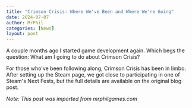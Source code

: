 ```yaml
---
title: "Crimson Crisis: Where We've Been and Where We're Going"
date: 2024-07-07
author: MrPhil
categories: [News]
layout: post
---
```


A couple months ago I started game development again. Which begs the question: What am I going to do about Crimson Crisis?

For those who've been following along, Crimson Crisis has been in limbo. After setting up the Steam page, we got close to participating in one of Steam's Next Fests, but the full details are available on the original blog post.

*Note: This post was imported from mrphilgames.com*